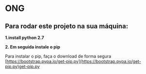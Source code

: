 # ONG
## Para rodar este projeto na sua máquina:

**1.install python 2.7**


**2. Em seguida instale o pip**

Para instalar o pip, faça o download de forma segura [https://bootstrap.pypa.io/get-pip.py](https://bootstrap.pypa.io/get-pip.py)get-pip.py

